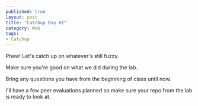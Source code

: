 ```yaml
---
published: true
layout: post
title: "Catchup Day #1"
category: Web 
tags: 
- Catchup
---
```


Phew!  Let's catch up on whatever's still fuzzy.

Make sure you're good on what we did during the lab.

Bring any questions you have from the beginning of class until now.

I'll have a few peer evaluations planned so make sure your repo from the lab is ready to look at.